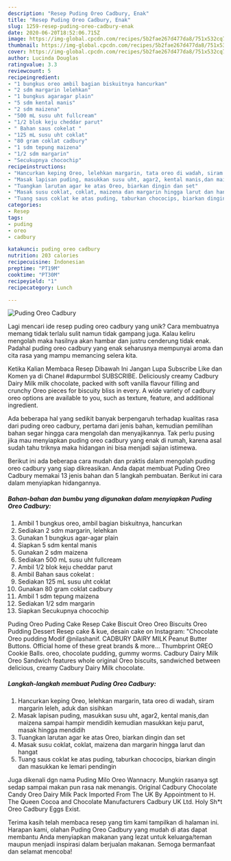 ```yaml
---
description: "Resep Puding Oreo Cadbury, Enak"
title: "Resep Puding Oreo Cadbury, Enak"
slug: 1259-resep-puding-oreo-cadbury-enak
date: 2020-06-20T18:52:06.715Z
image: https://img-global.cpcdn.com/recipes/5b2fae267d477da8/751x532cq70/puding-oreo-cadbury-foto-resep-utama.jpg
thumbnail: https://img-global.cpcdn.com/recipes/5b2fae267d477da8/751x532cq70/puding-oreo-cadbury-foto-resep-utama.jpg
cover: https://img-global.cpcdn.com/recipes/5b2fae267d477da8/751x532cq70/puding-oreo-cadbury-foto-resep-utama.jpg
author: Lucinda Douglas
ratingvalue: 3.3
reviewcount: 5
recipeingredient:
- "1 bungkus oreo ambil bagian biskuitnya hancurkan"
- "2 sdm margarin lelehkan"
- "1 bungkus agaragar plain"
- "5 sdm kental manis"
- "2 sdm maizena"
- "500 mL susu uht fullcream"
- "1/2 blok keju cheddar parut"
- " Bahan saus cokelat "
- "125 mL susu uht coklat"
- "80 gram coklat cadbury"
- "1 sdm tepung maizena"
- "1/2 sdm margarin"
- "Secukupnya chocochip"
recipeinstructions:
- "Hancurkan keping Oreo, lelehkan margarin, tata oreo di wadah, siram margarin leleh, aduk dan sisihkan"
- "Masak lapisan puding, masukkan susu uht, agar2, kental manis,dan maizena sampai hampir mendidih kemudian masukkan keju parut, masak hingga mendidih"
- "Tuangkan larutan agar ke atas Oreo, biarkan dingin dan set"
- "Masak susu coklat, coklat, maizena dan margarin hingga larut dan hangat"
- "Tuang saus coklat ke atas puding, taburkan chococips, biarkan dingin dan masukkan ke lemari pendingin"
categories:
- Resep
tags:
- puding
- oreo
- cadbury

katakunci: puding oreo cadbury 
nutrition: 203 calories
recipecuisine: Indonesian
preptime: "PT19M"
cooktime: "PT30M"
recipeyield: "1"
recipecategory: Lunch

---
```



![Puding Oreo Cadbury](https://img-global.cpcdn.com/recipes/5b2fae267d477da8/751x532cq70/puding-oreo-cadbury-foto-resep-utama.jpg)

Lagi mencari ide resep puding oreo cadbury yang unik? Cara membuatnya memang tidak terlalu sulit namun tidak gampang juga. Kalau keliru mengolah maka hasilnya akan hambar dan justru cenderung tidak enak. Padahal puding oreo cadbury yang enak seharusnya mempunyai aroma dan cita rasa yang mampu memancing selera kita.

Ketika Kalian Membaca Resep Dibawah Ini Jangan Lupa Subscribe Like dan Komen ya di Chanel #dapurmbol SUBSCRIBE. Deliciously creamy Cadbury Dairy Milk milk chocolate, packed with soft vanilla flavour filling and crunchy Oreo pieces for biscuity bliss in every. A wide variety of cadbury oreo options are available to you, such as texture, feature, and additional ingredient.

Ada beberapa hal yang sedikit banyak berpengaruh terhadap kualitas rasa dari puding oreo cadbury, pertama dari jenis bahan, kemudian pemilihan bahan segar hingga cara mengolah dan menyajikannya. Tak perlu pusing jika mau menyiapkan puding oreo cadbury yang enak di rumah, karena asal sudah tahu triknya maka hidangan ini bisa menjadi sajian istimewa.


Berikut ini ada beberapa cara mudah dan praktis dalam mengolah puding oreo cadbury yang siap dikreasikan. Anda dapat membuat Puding Oreo Cadbury memakai 13 jenis bahan dan 5 langkah pembuatan. Berikut ini cara dalam menyiapkan hidangannya.

<!--inarticleads1-->

##### Bahan-bahan dan bumbu yang digunakan dalam menyiapkan Puding Oreo Cadbury:

1. Ambil 1 bungkus oreo, ambil bagian biskuitnya, hancurkan
1. Sediakan 2 sdm margarin, lelehkan
1. Gunakan 1 bungkus agar-agar plain
1. Siapkan 5 sdm kental manis
1. Gunakan 2 sdm maizena
1. Sediakan 500 mL susu uht fullcream
1. Ambil 1/2 blok keju cheddar parut
1. Ambil  Bahan saus cokelat :
1. Sediakan 125 mL susu uht coklat
1. Gunakan 80 gram coklat cadbury
1. Ambil 1 sdm tepung maizena
1. Sediakan 1/2 sdm margarin
1. Siapkan Secukupnya chocochip


Puding Oreo Puding Cake Resep Cake Biscuit Oreo Oreo Biscuits Oreo Pudding Dessert Resep cake &amp; kue, desain cake on Instagram: &#34;Chocolate Oreo pudding Modif @nilashanif. CADBURY DAIRY MILK Peanut Butter Buttons. Official home of these great brands &amp; more… Thumbprint OREO Cookie Balls. oreo, chocolate pudding, gummy worms. Cadbury Dairy Milk Oreo Sandwich features whole original Oreo biscuits, sandwiched between delicious, creamy Cadbury Dairy Milk chocolate. 

<!--inarticleads2-->

##### Langkah-langkah membuat Puding Oreo Cadbury:

1. Hancurkan keping Oreo, lelehkan margarin, tata oreo di wadah, siram margarin leleh, aduk dan sisihkan
1. Masak lapisan puding, masukkan susu uht, agar2, kental manis,dan maizena sampai hampir mendidih kemudian masukkan keju parut, masak hingga mendidih
1. Tuangkan larutan agar ke atas Oreo, biarkan dingin dan set
1. Masak susu coklat, coklat, maizena dan margarin hingga larut dan hangat
1. Tuang saus coklat ke atas puding, taburkan chococips, biarkan dingin dan masukkan ke lemari pendingin


Juga dikenali dgn nama Puding Milo Oreo Wannacry. Mungkin rasanya sgt sedap sampai makan pun rasa nak menangis. Original Cadbury Chocolate Candy Oreo Dairy Milk Pack Imported From The UK By Appointment to H. The Queen Cocoa and Chocolate Manufacturers Cadbury UK Ltd. Holy Sh*t Oreo Cadbury Eggs Exist. 

Terima kasih telah membaca resep yang tim kami tampilkan di halaman ini. Harapan kami, olahan Puding Oreo Cadbury yang mudah di atas dapat membantu Anda menyiapkan makanan yang lezat untuk keluarga/teman maupun menjadi inspirasi dalam berjualan makanan. Semoga bermanfaat dan selamat mencoba!
